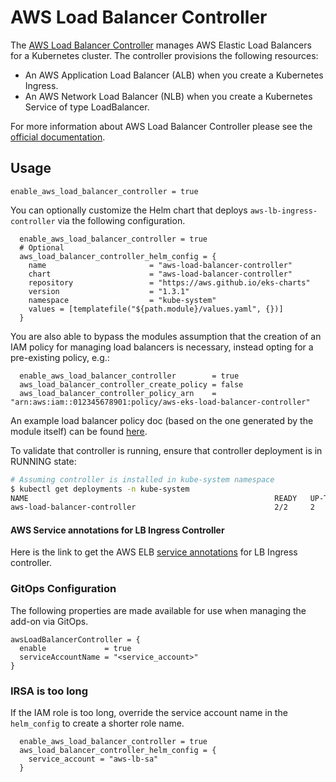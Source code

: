# AWS Load Balancer Controller

The [AWS Load Balancer Controller](https://docs.aws.amazon.com/eks/latest/userguide/aws-load-balancer-controller.html) manages AWS Elastic Load Balancers for a Kubernetes cluster. The controller provisions the following resources:

* An AWS Application Load Balancer (ALB) when you create a Kubernetes Ingress.
* An AWS Network Load Balancer (NLB) when you create a Kubernetes Service of type LoadBalancer.

For more information about AWS Load Balancer Controller please see the [official documentation](https://docs.aws.amazon.com/eks/latest/userguide/aws-load-balancer-controller.html).

## Usage

```hcl
enable_aws_load_balancer_controller = true
```

You can optionally customize the Helm chart that deploys `aws-lb-ingress-controller` via the following configuration.

```hcl
  enable_aws_load_balancer_controller = true
  # Optional
  aws_load_balancer_controller_helm_config = {
    name                       = "aws-load-balancer-controller"
    chart                      = "aws-load-balancer-controller"
    repository                 = "https://aws.github.io/eks-charts"
    version                    = "1.3.1"
    namespace                  = "kube-system"
    values = [templatefile("${path.module}/values.yaml", {})]
  }
```

You are also able to bypass the modules assumption that the creation of an IAM policy for managing load balancers is necessary, instead opting
for a pre-existing policy, e.g.:

```hcl
  enable_aws_load_balancer_controller        = true
  aws_load_balancer_controller_create_policy = false
  aws_load_balancer_controller_policy_arn    = "arn:aws:iam::012345678901:policy/aws-eks-load-balancer-controller"
```

An example load balancer policy doc (based on the one generated by the module itself) can be found [here](../../modules/kubernetes-addons/aws-load-balancer-controller/aws-load-balancer-controller-policy.json).

To validate that controller is running, ensure that controller deployment is in RUNNING state:

```sh
# Assuming controller is installed in kube-system namespace
$ kubectl get deployments -n kube-system
NAME                                                       READY   UP-TO-DATE   AVAILABLE   AGE
aws-load-balancer-controller                               2/2     2            2           3m58s
```
#### AWS Service annotations for LB Ingress Controller

Here is the link to get the AWS ELB [service annotations](https://kubernetes-sigs.github.io/aws-load-balancer-controller/latest/guide/service/annotations/) for LB Ingress controller.

### GitOps Configuration

The following properties are made available for use when managing the add-on via GitOps.

```
awsLoadBalancerController = {
  enable             = true
  serviceAccountName = "<service_account>"
}
```

### IRSA is too long

If the IAM role is too long, override the service account name in the `helm_config` to create a shorter role name.

```hcl
  enable_aws_load_balancer_controller = true
  aws_load_balancer_controller_helm_config = {
    service_account = "aws-lb-sa"
  }
```
